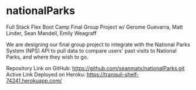# nationalParks

Full Stack Flex Boot Camp Final Group Project
w/ Gerome Guevarra, Matt Linder, Sean Mandell, Emily Weagraff

We are designing our final group project to integrate with the National Parks System (NPS) API to pull data to compare users' past visits to National Parks, and where they wish to go.

Repository Link on GitHub: https://github.com/seanmatx/nationalParks.git
Active Link Deployed on Heroku: https://tranquil-shelf-74241.herokuapp.com/
